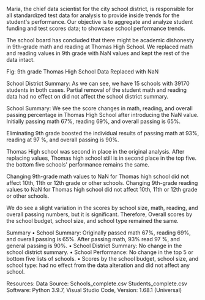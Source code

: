 Maria, the chief data scientist for the city school district, is responsible for all standardized test data for analysis to provide inside trends for the student's performance. Our objective is to aggregate and analyze student funding and test scores data; to showcase school performance trends.

The school board has concluded that there might be academic dishonesty in 9th-grade math and reading at Thomas High School. We replaced math and reading values in 9th grade with NaN values and kept the rest of the data intact.

Fig: 9th grade Thomas High School Data Replaced with NaN

School District Summary: As we can see, we have 15 schools with 39170 students in both cases.  Partial removal of the student math and reading data had no effect on did not affect the school district summary. 

School Summary: We see the score changes in math, reading, and overall passing percentage in Thomas High School after introducing the NaN value. 
Initially passing math 67%, reading 69%, and overall passing is 65%.

Eliminating 9th grade boosted the individual results of passing math at 93%, reading at 97 %, and overall passing is 90%.


Thomas High school was second in place in the original analysis. After replacing values, Thomas high school still is in second place in the top five. the bottom five schools' performance remains the same.

Changing 9th-grade math values to NaN for Thomas high school did not affect 10th, 11th or 12th grade or other schools.
Changing 9th-grade reading values to NaN for Thomas high school did not affect 10th, 11th or 12th grade or other schools.

We do see a slight variation in the scores by school size, math, reading, and overall passing numbers, but it is significant. Therefore, Overall scores by the school budget, school size, and school type remained the same.

Summary
•	School Summary: Originally passed math 67%, reading 69%, and overall passing is 65%. After passing math, 93% read 97 %, and general passing is 90%.
•	School District Summary: No change in the school district summary.
•	School Performance: No change in the top 5 or bottom five lists of schools.
•	Scores by the school budget, school size, and school type: had no effect from the data alteration and did not affect any school.

Resources: 
Data Source: Schools_complete.csv
	           Students_complete.csv
Software: Python 3.9.7, Visual Studio Code, Version: 1.68.1 (Universal)
                        

